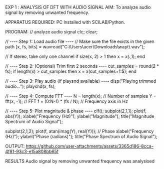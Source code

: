 EXP 1 : ANALYSIS OF DFT WITH AUDIO SIGNAL
AIM:
To analyze audio signal by removing unwanted frequency.

APPARATUS REQUIRED:
PC installed with SCILAB/Python.

PROGRAM:
// analyze audio signal clc; clear;

// ---- Step 1: Load audio file ---- // Make sure the file exists in the given path [x, fs, bits] = wavread("C:\Users\acer\Downloads\waptt.wav");

// If stereo, take only one channel if size(x, 2) > 1 then x = x(:,1); end

// ---- Step 2: (Optional) Trim first 2 seconds ---- cut_samples = round(2 * fs); if length(x) > cut_samples then x = x(cut_samples+1:$); end

// ---- Step 3: Play audio (if playsnd available) ---- disp("Playing trimmed audio..."); playsnd(x, fs);

// ---- Step 4: Compute FFT ---- N = length(x); // Number of samples Y = fft(x, -1); // FFT f = (0:N-1) * (fs / N); // Frequency axis in Hz

// ---- Step 5: Plot magnitude & phase ---- clf(); subplot(2,1,1); plot(f, abs(Y)); xlabel("Frequency (Hz)"); ylabel("Magnitude"); title("Magnitude Spectrum of Audio Signal");

subplot(2,1,2); plot(f, atan(imag(Y), real(Y))); // Phase xlabel("Frequency (Hz)"); ylabel("Phase (radians)"); title("Phase Spectrum of Audio Signal");

OUTPUT:
https://github.com/user-attachments/assets/3365d186-8cca-4f81-93c3-e15a808bb65f


RESULTS
Audio signal by removing unwanted frequency was analysised
